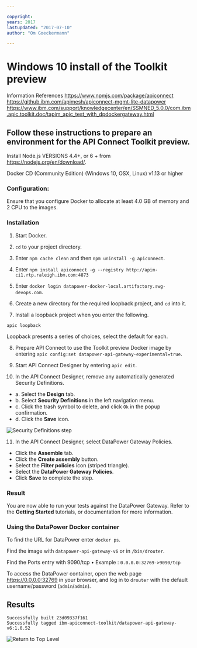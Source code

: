 ```yaml
---

copyright:
years: 2017
lastupdated: "2017-07-10"
author: "Om Goeckermann"

---
```

# Windows 10 install of the Toolkit preview
Information References
https://www.npmjs.com/package/apiconnect
https://github.ibm.com/apimesh/apiconnect-mgmt-lite-datapower
https://www.ibm.com/support/knowledgecenter/en/SSMNED_5.0.0/com.ibm.apic.toolkit.doc/tapim_apic_test_with_dpdockergateway.html

## Follow these instructions to prepare an environment for the API Connect Toolkit preview.

Install Node.js VERSIONS 4.4+, or 6 + from https://nodejs.org/en/download/.

Docker CD (Community Edition) (Windows 10, OSX, Linux) v1.13 or higher

### Configuration:
Ensure that you configure Docker to allocate at least 4.0 GB of memory and 2 CPU to the images.

### Installation
1. Start Docker.

2. `cd` to your project directory.

3. Enter `npm cache clean` and then `npm uninstall -g apiconnect`.

4. Enter `npm install apiconnect -g --registry http://apim-ci1.rtp.raleigh.ibm.com:4873`

5. Enter `docker login datapower-docker-local.artifactory.swg-devops.com`.

6. Create a new directory for the required loopback project, and `cd` into it.

7. Install a loopback project when you enter the following.
  ```
  apic loopback
  ```
  Loopback presents a series of choices, select the default for each.

8. Prepare API Connect to use the Toolkit preview Docker image by entering `apic config:set datapower-api-gateway-experimental=true`.

9. Start API Connect Designer by entering `apic edit`.

10. In the API Connect Designer, remove any automatically generated Security Definitions.
   - a. Select the **Design** tab.
   - b. Select **Security Definitions** in the left navigation menu.
   - c. Click the trash symbol to delete, and click `Ok` in the popup confirmation.
   - d. Click the **Save** icon.

![Security Definitions step](https://github.com/ibm-apiconnect/apigateway-experimental/images/security_definitions.png "Security Definitions step")

11. In the API Connect Designer, select DataPower Gateway Policies.
   - Click the **Assemble** tab.
   - Click the **Create assembly** button.
   - Select the **Filter policies** icon (striped triangle).
   - Select the **DataPower Gateway Policies**.
   - Click **Save** to complete the step.

### Result
You are now able to run your tests against the DataPower Gateway.
Refer to the __Getting Started__ tutorials, or documentation for more information.

### Using the DataPower Docker container
To find the URL for DataPower enter `docker ps`.

Find the image with `datapower-api-gateway-v6` or in `/bin/drouter`.

Find the Ports entry with 9090/tcp
    • Example : `0.0.0.0:32769->9090/tcp`

To access the DataPower container, open the web page https://0.0.0.0:32769 in your browser, and log in to `drouter` with the default username/password (`admin`/`admin`).

## Results

```
Successfully built 23d09337f161
Successfully tagged ibm-apiconnect-toolkit/datapower-api-gateway-v6:1.0.52
```

![Return to Top Level](../../)
